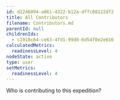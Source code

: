 ```yaml
---
id: d2246094-a061-4322-b12a-dffc88122df2
title: All Contributors
filename: Contributors.md
parentId: null
childrenIds:
  - c1918c64-ce63-4fd1-99d8-6d54f0e2e616
calculatedMetrics:
  readinessLevel: 4
nodeState: active
type: user
setMetrics:
  readinessLevel: 4
---
```

Who is contributing to this expedition?